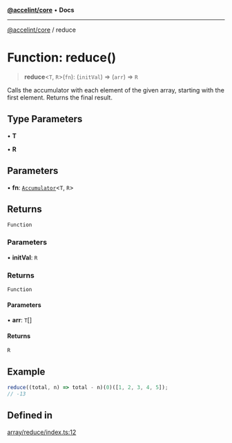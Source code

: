 [**@accelint/core**](../README.md) • **Docs**

***

[@accelint/core](../README.md) / reduce

# Function: reduce()

> **reduce**\<`T`, `R`\>(`fn`): (`initVal`) => (`arr`) => `R`

Calls the accumulator with each element of the given array, starting with the first element.
Returns the final result.

## Type Parameters

• **T**

• **R**

## Parameters

• **fn**: [`Accumulator`](../type-aliases/Accumulator.md)\<`T`, `R`\>

## Returns

`Function`

### Parameters

• **initVal**: `R`

### Returns

`Function`

#### Parameters

• **arr**: `T`[]

#### Returns

`R`

## Example

```ts
reduce((total, n) => total - n)(0)([1, 2, 3, 4, 5]);
// -13
```

## Defined in

[array/reduce/index.ts:12](https://github.com/gohypergiant/standard-toolkit/blob/258694cea8ed8bbd956b3cf5da47c2c9debcf127/packages/core/src/array/reduce/index.ts#L12)
